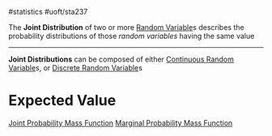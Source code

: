 #statistics #uoft/sta237 

The **Joint Distribution** of two or more [Random Variable](Random%20Variable)s describes the probability distributions of those *random variables* having the same value

---

**Joint Distributions** can be composed of either [Continuous Random Variable](Continuous%20Random%20Variable.md)s, or [Discrete Random Variable](Discrete%20Random%20Variable.md)s

# Expected Value
[Joint Probability Mass Function](Joint%20Probability%20Mass%20Function.md)
[Marginal Probability Mass Function](Marginal%20Probability%20Mass%20Function.md)